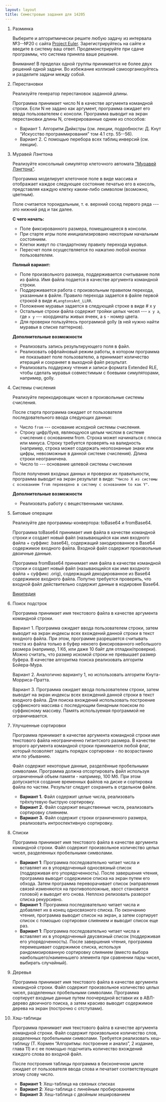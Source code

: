 ```yaml
---
layout: layout
title: Семестровые задания для 14205
---
```


1. Разминка
  
   Выберите и алгоритмически решите любую задачу из интервала №3--№20 с сайта [Project Euler](http://projecteuler.net). 
   Зарегистрируйтесь на сайте и введите в систему ваш ответ. Продемонстрируйте при сдаче программы, что система приняла ваше решение.
 
   Внимание! В пределах одной группы принимается не более двух решений одной задачи. Во избежание коллизий самоорганизуйтесь и разделите задачи между собой. 

2. Перестановки
   
   Реализуйте генератор перестановок заданной длины.

   Программа принимает число N в качестве аргумента командной строки. 
   Если N не задано как аргумент, программа ожидает его ввода пользователем 
   с консоли. Программа выводит на экран перестановки длины N, 
   сгенерированные одним из способов: 
     -  Вариант 1. Алгоритм Дийкстры (см. лекции, подробности: Д. Кнут “Искусство программирования” том 4.1 стр. 55--56).
     -  Вариант 2. С помощью перебора всех таблиц инверсий (см. лекции).


3. Муравей Лэнгтона

   Реализуйте консольный симулятор клеточного автомата ["Муравей Лэнгтона"](https://en.wikipedia.org/wiki/Langton's_ant).

   Программа моделирует клеточное поле в виде массива и отображает каждое 
   следующее состояние печатью его в консоль, представляя каждую клетку 
   каким-либо символом (возможно, цветным).

   Поле считается тороидальным, т. е. верхний сосед первого ряда --- это
   нижний ряд и так далее.

   **С чего начать:**
     - Поле фиксированного размера, помещающееся в консоли.
     - При старте игры поле инициализировано некоторым начальным состоянием.
     - Клетки живут по стандартному правилу перехода муравья.
     - Пересчет поля осуществляется по нажатию любой кнопки пользователем.
   
   **Полный вариант:**
     - Поле произвольного размера, поддерживается считывание поля из файла.
       Имя файла подается в качестве аргумента командной строки.
     - Поддерживается работа с произвольным правилом перехода, указанным в 
       файле. Правило перехода задается в файле первой строкой в виде
       `#LangtonsAnt_LLRR`.
     - Положение муравья задается в следующей строке в виде # x y
     - Остальные строки файла содержит тройки целых чисел --- 
       `x y a`, где `x y` --- координаты живых ячеек, а s - номер цвета. 
     - Для проверки пользуйтесь программой golly (в ней нужно найти
       муравья в списке паттернов).

   **Дополнительные возможности**
     - Реализовать запись результирующего поля в файл.
     - Реализовать оффлайновый режим работы, в котором программа не показывает
       поле пользователю, а принимает количество итераций и сохраняет в выходной
       файл результат.
     - Реализовать поддержку чтения и записи формата Extended RLE, чтобы сделать
       муравья совместимым с боевыми симуляторами, например, golly.

4. Системы счисления

   Реализуйте перекодировщик чисел в произвольные системы счисления.

    После старта программа ожидает от пользователя последовательного ввода следующих данных: 
      - Число `from` --- основание исходной системы счисления.
      - Строку цифр/букв, являющуюся целым числом в системе счисления с основанием from. 
        Строка может начинаться с плюса или минуса. Строку требуется проверять на валидность 
        (например, строка может содержать неопознанные знаки или цифры, невозможные в данной системе счисления).
        Длина строки неограничена.
      - Число to --- основание целевой системы счисления	

    После получения входных данных и проверки их правильности, программа 
    выводит на экран результат в виде:
    `"Число X из системы с основанием from переведено в систему с основанием to как Y"`.

    **Дополнительные возможности**
      - Реализовать работу с вещественными числами.

3. Битовые операции

   Реализуйте две программы-конвертора: toBase64 и fromBase64. 

   Программа toBase64 принимает имя файла в качестве командной строки и создает новый файл (называющийся как имя входного файла + суффикс .base64), содержащий закодированное в Base64 содержимое входного файла. Входной файл содержит произвольные двоичные данные. 

   Программа fromBase64 принимает имя файла в качестве командной строки и создает новый файл (называющийся как имя входного файла + суффикс .orig), содержащий декодированное из Base64 содержимое входного файла. Попутно требуется проверять, что входной файл действительно содержит данные в кодировке Base64.

   [Википедия](http://en.wikipedia.org/wiki/Base64)

6. Поиск подстрок

   Программа принимает имя текстового файла в качестве аргумента командной строки. 

   Вариант 1. Программа ожидает ввода пользователем строки, затем выводит на экран индексы всех вхождений данной строки в текст входного файла. При этом, программе разрешается считывать текста из файла только в буфер некоего фиксированного небольшого размера (например, 1 Кб, или даже 10 байт для отладки/проверки). Можно считать, что размер искомой строки не превышает размер буфера. В качестве алгоритма поиска реализовать алгоритм Бойера-Мура.

   Вариант 2. Аналогично варианту 1, но использовать алгоритм Кнута-Морриса-Пратта.

   Вариант 3. Программа ожидает ввода пользователем строки, затем выводит на экран индексы всех вхождений данной строки в текст входного файла. Для поиска вхождений использовать построение суффиксного массива с последующим бинарным поиском по суффиксному массиву. Память используемая программой не ограничивается.

7. Улучшенные сортировки

   Программа принимает в качестве аргумента командной строки имя текстового файла
   неограниченно гигантского размера. В качестве второго аргумента командной строки
   принимается любой флаг, который позволяет задать порядок сортировки - по возрастанию
   или по убыванию.
 
   Файл содержит некоторые данные, разделённые пробельными символами.
   Программа должна отсортировать файл используя ограниченный объем памяти - например,
   100 Мб. При этом допускается создание временных файлов на диске и сортировка файла по
   частям. Результат следует сохранить в отдельном файле.
 
   * **Вариант 1.** Файл содержит целые числа, реализовать трёхпутевую быструю сортировку.
   * **Вариант 2.** Файл содержит вещественные числа, реализовать сортировку слиянием.
   * **Вариант 3.** Файл содержит строки ограниченного размера, реализовать интроспективную сортировку.


8. Списки

   Программа принимает имя текстового файла в качестве аргумента командной строки. Файл содержит
   произвольное количество целых чисел, разделенных пробельными символами. 

   * **Вариант 1**: Программа последовательно читает числа и вставляет их в упорядоченный
    односвязный список (поддерживая его упорядоченность). После завершения чтения, программа
    выводит содержимое списка на экран путем его обхода. Затем программа переворачивает список
    (направления связей изменяются на противоположные, хвост становится головой) и выводит
    его снова. Неплохо релизовать разворот списка рекурсивно.
   * **Вариант 1**: Программа последовательно читает числа и добавляет их в конец
    односвязного списка. По окончанию чтения, программа выводит список на экран, а затем
    сортирует список с помощью сортировки слиянием и выводит список еще раз.
   * **Вариант 1**: Программа последовательно читает числа и вставляет их в упорядоченный
    двусвязный список (поддерживая его упорядоченность). После завершения чтения, программа
    перемешивает содержимое списка, используя рандомизированную сортировку слиянием
    (вместо выбора наибольшего/наименьшего элемента при сравнении пары чисел, выбирать случайный).

9. Деревья

   Программа принимает имя текстового файла в качестве аргумента командной строки. Файл содержит
   произвольное количество целых чисел, разделенных пробельными символами. Программа сортирует
   входные данные путем поочередной вставки их в АВЛ-дерево двоичного поиска, а затем красиво
   выводит содержимое дерева на экран (построчно с отступами).

10. Хэш-таблицы

    Программа принимает имя текстового файла в качестве аргумента командной строки.
    Файл содержит произвольное количество слов, разделенных пробельными символами.
    Требуется реализовать хеш-таблицу (Т. Кормен “Алгоритмы: построение и анализ”, 2 издание,
    глава 11) и с ее помощью подсчитать количество вхождений каждого слова во входной файл. 

    После построения таблицы программа в бесконечном цикле ожидает от пользователя ввода слова и печатает соответствующее этому слову число.

    * **Вариант 1**: Хеш-таблица на связных списках
    * **Вариант 2**: Хеш-таблица с линейным пробированием
    * **Вариант 3**: Хеш-таблица с двойным хешированием


